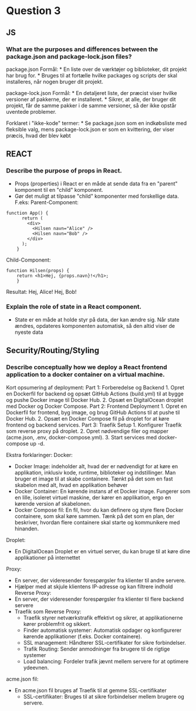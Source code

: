 # **Question 3**

## **JS**
### **What are the purposes and differences between the package.json and package-lock.json files?**

package.json
Formål:
    * En liste over de værktøjer og biblioteker, dit projekt har brug for.
    * Bruges til at fortælle hvilke packages og scripts der skal installeres, når nogen bruger dit projekt.

package-lock.json
Formål: 
    * En detaljeret liste, der præcist viser hvilke versioner af pakkerne, der er installeret.
    * Sikrer, at alle, der bruger dit projekt, får de samme pakker i de samme versioner, så der ikke opstår uventede problemer.

Forklaret i "ikke-kode" termer:
    * Se package.json som en indkøbsliste med fleksible valg, mens package-lock.json er som en kvittering, der viser præcis, hvad der blev købt

## **REACT**
### **Describe the purpose of props in React.**
* Props (properties) i React er en måde at sende data fra en "parent" komponent til en "child" komponent.
* Gør det muligt at tilpasse "child" komponenter med forskellige data. F.eks: 
Parent-Component:
```
function App() {
      return (
        <div>
          <Hilsen navn="Alice" />
          <Hilsen navn="Bob" />
        </div>
      );
    }
```
Child-Component:
```   
function Hilsen(props) {
    return <h1>Hej, {props.navn}!</h1>;
    }
```
Resultat:
Hej, Alice!
Hej, Bob!


### **Explain the role of state in a React component.**
    
* State er en måde at holde styr på data, der kan ændre sig. Når state ændres, opdateres komponenten automatisk, så den altid viser de nyeste data

## **Security/Routing/Styling**
### **Describe conceptually how we deploy a React frontend application to a docker container on a virtual machine.**

Kort opsumering af deployment:
Part 1: Forberedelse og Backend
    1. Opret en Dockerfil for backend og opsæt GitHub Actions (build.yml) til at bygge og pushe Docker image til Docker Hub.
    2. Opsæt en DigitalOcean droplet med Docker og Docker Compose.
Part 2: Frontend Deployment
    1. Opret en Dockerfil for frontend, byg image, og brug GitHub Actions til at pushe til Docker Hub.
    2. Opsæt en Docker Compose fil på droplet for at køre frontend og backend services.
Part 3: Traefik Setup
    1. Konfigurer Traefik som reverse proxy på droplet.
    2. Opret nødvendige filer og mapper (acme.json, .env, docker-compose.yml).
    3. Start services med docker-compose up -d.

Ekstra forklaringer:
Docker:
* Docker Image: indeholder alt, hvad der er nødvendigt for at køre en applikation, inklusiv kode, runtime, biblioteker og indstillinger. Man bruger et image til at skabe containere. Tænkt på det som en fast skabelon med alt, hvad en applikation behøver
* Docker Container: En kørende instans af et Docker image. Fungerer som en lille, isoleret virtuel maskine, der kører en applikation, ergo en kørende version af skabelonen.
* Docker Compose fil: En fil, hvor du kan definere og styre flere Docker containere, som skal køre sammen. Tænk på det som en plan, der beskriver, hvordan flere containere skal starte og kommunikere med hinanden.

Droplet: 
* En DigitalOcean Droplet er en virtuel server, du kan bruge til at køre dine applikationer på internettet

Proxy:
* En server, der videresender forespørgsler fra klienter til andre servere.
* Hjælper med at skjule klientens IP-adresse og kan filtrere indhold
Reverse Proxy: 
* En server, der videresender forespørgsler fra klienter til flere backend servere
* Traefik som Reverse Proxy: 
  * Traefik styrer netværkstrafik effektivt og sikrer, at applikationerne kører problemfrit og sikkert.
  * Finder automatisk systemer: Automatisk opdager og konfigurerer kørende applikationer (f.eks. Docker containere).       
  * SSL management: Håndterer SSL-certifikater for sikre forbindelser.
  * Trafik Routing: Sender anmodninger fra brugere til de rigtige systemer
  * Load balancing: Fordeler trafik jævnt mellem servere for at optimere ydeevnen.
    
acme.json fil:
* En acme.json fil bruges af Traefik til at gemme SSL-certifikater
    * SSL-certifikater: Bruges til at sikre forbindelser mellem brugere og servere.
    


    
    
